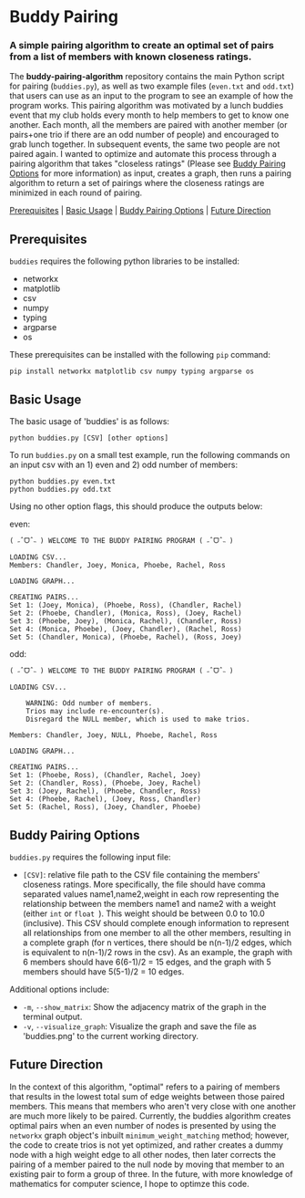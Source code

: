 # Buddy Pairing
### A simple pairing algorithm to create an optimal set of pairs from a list of members with known closeness ratings.
The **buddy-pairing-algorithm** repository contains the main Python script for pairing (`buddies.py`), as well as two example files (`even.txt` and `odd.txt`) that users can use as an input to the program to see an example of how the program works. This pairing algorithm was motivated by a lunch buddies event that my club holds every month to help members to get to know one another. Each month, all the members are paired with another member (or pairs+one trio if there are an odd number of people) and encouraged to grab lunch together. In subsequent events, the same two people are not paired again. I wanted to optimize and automate this process through a pairing algorithm that takes "closeless ratings" (Please see  [Buddy Pairing Options](#Options) for more information) as input, creates a graph, then runs a pairing algorithm to return a set of pairings where the closeness ratings are minimized in each round of pairing.

[Prerequisites](#Prerequisites) | [Basic Usage](#Usage) | [Buddy Pairing Options](#Options) | [Future Direction](#Direction)

## Prerequisites<a name="Prerequisites"></a>
`buddies` requires the following python libraries to be installed:
* networkx
* matplotlib
* csv
* numpy
* typing
* argparse
* os

These prerequisites can be installed with the following `pip` command:
```
pip install networkx matplotlib csv numpy typing argparse os
```

## Basic Usage<a name="Usage"></a>
The basic usage of 'buddies' is as follows:
```
python buddies.py [CSV] [other options]
```

To run `buddies.py` on a small test example, run the following commands on an input csv with an 1) even and 2) odd number of members:
```
python buddies.py even.txt
python buddies.py odd.txt
```

Using no other option flags, this should produce the outputs below:

even:
```
( ˶ˆᗜˆ˵ ) WELCOME TO THE BUDDY PAIRING PROGRAM ( ˶ˆᗜˆ˵ )

LOADING CSV...
Members: Chandler, Joey, Monica, Phoebe, Rachel, Ross

LOADING GRAPH...

CREATING PAIRS...
Set 1: (Joey, Monica), (Phoebe, Ross), (Chandler, Rachel)
Set 2: (Phoebe, Chandler), (Monica, Ross), (Joey, Rachel)
Set 3: (Phoebe, Joey), (Monica, Rachel), (Chandler, Ross)
Set 4: (Monica, Phoebe), (Joey, Chandler), (Rachel, Ross)
Set 5: (Chandler, Monica), (Phoebe, Rachel), (Ross, Joey)
```

odd:
```
( ˶ˆᗜˆ˵ ) WELCOME TO THE BUDDY PAIRING PROGRAM ( ˶ˆᗜˆ˵ )

LOADING CSV...

	WARNING: Odd number of members.
	Trios may include re-encounter(s).
	Disregard the NULL member, which is used to make trios.

Members: Chandler, Joey, NULL, Phoebe, Rachel, Ross

LOADING GRAPH...

CREATING PAIRS...
Set 1: (Phoebe, Ross), (Chandler, Rachel, Joey)
Set 2: (Chandler, Ross), (Phoebe, Joey, Rachel)
Set 3: (Joey, Rachel), (Phoebe, Chandler, Ross)
Set 4: (Phoebe, Rachel), (Joey, Ross, Chandler)
Set 5: (Rachel, Ross), (Joey, Chandler, Phoebe)
```

## Buddy Pairing Options<a name="Options"></a>
`buddies.py` requires the following input file:
* `[CSV]`: relative file path to the CSV file containing the members' closeness ratings. More specifically, the file should have comma separated values name1,name2,weight in each row representing the relationship between the members name1 and name2 with a weight (either `int` or `float `). This weight should be between 0.0 to 10.0 (inclusive). This CSV should complete enough information to represent all relationships from one member to all the other members, resulting in a complete graph (for n vertices, there should be n(n-1)/2 edges, which is equivalent to n(n-1)/2 rows in the csv). As an example, the graph with 6 members should have 6(6-1)/2 = 15 edges, and the graph with 5 members should have 5(5-1)/2 = 10 edges.

Additional options include:
* `-m`, `--show_matrix`: Show the adjacency matrix of the graph in the terminal output.
* `-v`, `--visualize_graph`: Visualize the graph and save the file as 'buddies.png' to the current working directory.

## Future Direction<a name="Dierction"></a>
In the context of this algorithm, "optimal" refers to a pairing of members that results in the lowest total sum of edge weights between those paired members. This means that members who aren't very close with one another are much more likely to be paired. Currently, the buddies algorithm creates optimal pairs when an even number of nodes is presented by using the `networkx` graph object's inbuilt `minimum_weight_matching` method; however, the code to create trios is not yet optimized, and rather creates a dummy node with a high weight edge to all other nodes, then later corrects the pairing of a member paired to the null node by moving that member to an existing pair to form a group of three. In the future, with more knowledge of mathematics for computer science, I hope to optimze this code.
